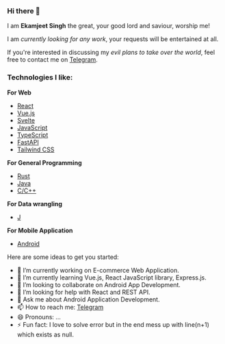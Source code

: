 ### Hi there 👋

<!--
**Ekamjeet/Ekamjeet** is a ✨ _special_ ✨ repository because its `README.md` (this file) appears on your GitHub profile.
-->

I am **Ekamjeet Singh** the great, your good lord and saviour, worship me!

<!--To get my blessings, buy me some beers by sending money via [PayPal](https://www.paypal.me/lulzx).-->

I am *currently looking for any work*, your requests will be entertained at all.

If you're interested in discussing my *evil plans to take over the world*, feel free to contact me on [Telegram](https://t.me/ajax_oz).


### Technologies I like:

**For Web**


- [React](https://reactjs.org/)
- [Vue.js](https://vuejs.org/)
- [Svelte](https://svelte.dev/)
- [JavaScript](https://www.javascript.com/)
- [TypeScript](https://www.typescriptlang.org/)
- [FastAPI](https://fastapi.tiangolo.com/)
- [Tailwind CSS](https://tailwindcss.com/)

**For General Programming**

- [Rust](https://www.rust-lang.org/)
- [Java](https://www.java.com/en/)
- [C/C++](https://en.wikipedia.org/wiki/C_(programming_language))


**For Data wrangling**

- [J](https://www.jsoftware.com/)

**For Mobile Application**

- [Android](https://www.android.com/intl/en_in/)

Here are some ideas to get you started:

- 🔭 I’m currently working on E-commerce Web Application.
- 🌱 I’m currently learning Vue.js, React JavaScript library, Express.js.
- 👯 I’m looking to collaborate on Android App Development.
- 🤔 I’m looking for help with React and REST API.
- 💬 Ask me about Android Application Development.
- 📫 How to reach me: [Telegram](https://t.me/ajax_oz)
- 😄 Pronouns: ...
- ⚡ Fun fact: I love to solve error but in the end mess up with line(n+1) which exists as null.

